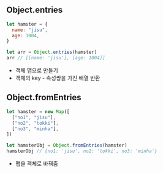## Object.entries

```js
let hamster = {
  name: "jisu",
  age: 1004,
}

let arr = Object.entries(hamster)
arr // [[name: 'jisu'], [age: 1004]]
```

- 객체 맵으로 만들기
- 객체의 key - 속성쌍을 가진 배열 반환

## Object.fromEntries

```js
let hamster = new Map([
  ["no1", "jisu"],
  ["no2", "tokki"],
  ["no3", "minha"],
])

let hamsterObj = Object.fromEntries(hamster)
hamsterObj // {no1: 'jisu', no2: 'tokki', no3: 'minha'}
```

- 맵을 객체로 바꿔줌
